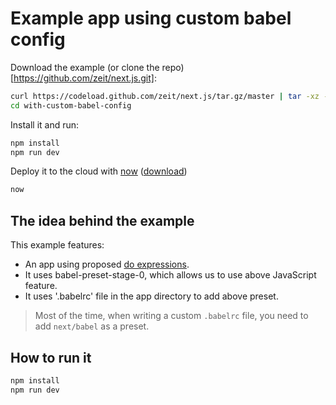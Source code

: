 # Example app using custom babel config

Download the example (or clone the repo)[https://github.com/zeit/next.js.git]:

```bash
curl https://codeload.github.com/zeit/next.js/tar.gz/master | tar -xz --strip=2 next.js-master/examples/with-custom-babel-config
cd with-custom-babel-config
```

Install it and run:

```bash
npm install
npm run dev
```

Deploy it to the cloud with [now](https://zeit.co/now) ([download](https://zeit.co/download))

```bash
now
```

## The idea behind the example

This example features:

* An app using proposed [do expressions](https://babeljs.io/docs/plugins/transform-do-expressions/).
* It uses babel-preset-stage-0, which allows us to use above JavaScript feature.
* It uses '.babelrc' file in the app directory to add above preset.

> Most of the time, when writing a custom `.babelrc` file, you need to add `next/babel` as a preset.

## How to run it

```sh
npm install
npm run dev
```
